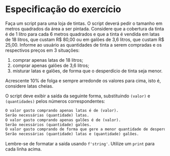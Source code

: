# Especificação do exercício

Faça um script para uma loja de tintas.
O script deverá pedir o tamanho em metros quadrados da área a ser pintada.
Considere que a cobertura da tinta é de 1 litro para cada 6 metros quadrados e que a tinta é vendida em latas de 18 litros, que custam R$ 80,00 ou em galões de 3,6 litros, que custam R$ 25,00.
Informe ao usuário as quantidades de tinta a serem compradas e os respectivos preços em 3 situações:

1. comprar apenas latas de 18 litros;
2. comprar apenas galões de 3,6 litros;
3. misturar latas e galões, de forma que o desperdício de tinta seja menor.

Acrescente 10% de folga e sempre arredonde os valores para cima, isto é, considere latas cheias.

O script deve exibir a saída da seguinte forma, substituindo `(valor)` e `(quantidades)` pelos números correspondentes:

```markdown
O valor gasto comprando apenas latas é de (valor).
Serão necessárias (quantidade) latas.
O valor gasto comprando apenas galões é de (valor).
Serão necessários (quantidade) galões.
O valor gasto comprando de forma que gere a menor quantidade de desperdício é de (valor).
Serão necessárias (quantidade) latas e (quantidade) galões.
```

Lembre-se de formatar a saída usando `f'string'`.
Utilize um `print` para cada linha acima.
